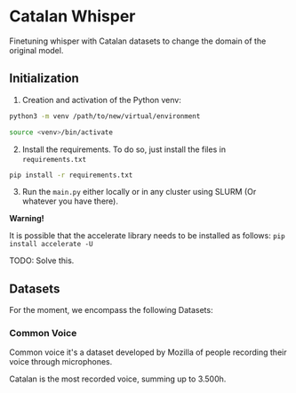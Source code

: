 # Catalan Whisper 
Finetuning whisper with Catalan datasets to change the domain of the original model.

## Initialization

1. Creation and activation of the Python venv:
```bash
python3 -m venv /path/to/new/virtual/environment
```

```bash
source <venv>/bin/activate
```
2. Install the requirements. To do so, just install the files in ```requirements.txt```

```bash
pip install -r requirements.txt
```
3. Run the ```main.py``` either locally or in any cluster using SLURM (Or whatever you have there).


**Warning!**

It is possible that the accelerate library needs to be installed as follows:
```pip install accelerate -U```

TODO: Solve this.

## Datasets
For the moment, we encompass the following Datasets:

### Common Voice
Common voice it's a dataset developed by Mozilla of people recording their voice through microphones. 

Catalan is the most recorded voice, summing up to 3.500h.
